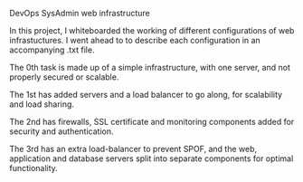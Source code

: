 DevOps      SysAdmin        web infrastructure

In this project, I whiteboarded the working of different configurations of web
infrastuctures.
I went ahead to to describe each configuration in an accompanying .txt file.

The 0th task is made up of a simple infrastructure, with one server, and not
properly secured or scalable.

The 1st has added servers and a load balancer to go along, for scalability and
load sharing.

The 2nd has firewalls, SSL certificate and monitoring components added for
security and authentication.

The 3rd has an extra load-balancer to prevent SPOF, and the web, application and database
servers split into separate components for optimal functionality.
